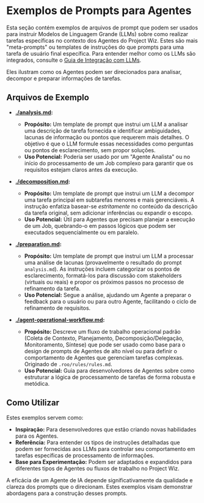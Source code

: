 # Exemplos de Prompts para Agentes

Esta seção contém exemplos de arquivos de prompt que podem ser usados para instruir Modelos de Linguagem Grande (LLMs) sobre como realizar tarefas específicas no contexto dos Agentes do Project Wiz. Estes são mais "meta-prompts" ou templates de instruções do que prompts para uma tarefa de usuário final específica. Para entender melhor como os LLMs são integrados, consulte o [Guia de Integração com LLMs](../../technical-documentation/04-llm-integration.md).

Eles ilustram como os Agentes podem ser direcionados para analisar, decompor e preparar informações de tarefas.

## Arquivos de Exemplo

*   **[./analysis.md](./analysis.md):**
    *   **Propósito:** Um template de prompt que instrui um LLM a analisar uma descrição de tarefa fornecida e identificar ambiguidades, lacunas de informação ou pontos que requerem mais detalhes. O objetivo é que o LLM formule essas necessidades como perguntas ou pontos de esclarecimento, sem propor soluções.
    *   **Uso Potencial:** Poderia ser usado por um "Agente Analista" ou no início do processamento de um Job complexo para garantir que os requisitos estejam claros antes da execução.

*   **[./decomposition.md](./decomposition.md):**
    *   **Propósito:** Um template de prompt que instrui um LLM a decompor uma tarefa principal em subtarefas menores e mais gerenciáveis. A instrução enfatiza basear-se *estritamente* no conteúdo da descrição da tarefa original, sem adicionar inferências ou expandir o escopo.
    *   **Uso Potencial:** Útil para Agentes que precisam planejar a execução de um Job, quebrando-o em passos lógicos que podem ser executados sequencialmente ou em paralelo.

*   **[./preparation.md](./preparation.md):**
    *   **Propósito:** Um template de prompt que instrui um LLM a processar uma análise de lacunas (provavelmente o resultado do prompt `analysis.md`). As instruções incluem categorizar os pontos de esclarecimento, formatá-los para discussão com stakeholders (virtuais ou reais) e propor os próximos passos no processo de refinamento da tarefa.
    *   **Uso Potencial:** Segue a análise, ajudando um Agente a preparar o feedback para o usuário ou para outro Agente, facilitando o ciclo de refinamento de requisitos.

*   **[./agent-operational-workflow.md](./agent-operational-workflow.md):**
    *   **Propósito:** Descreve um fluxo de trabalho operacional padrão (Coleta de Contexto, Planejamento, Decomposição/Delegação, Monitoramento, Síntese) que pode ser usado como base para o design de prompts de Agentes de alto nível ou para definir o comportamento de Agentes que gerenciam tarefas complexas. Originado de `.roo/rules/rules.md`.
    *   **Uso Potencial:** Guia para desenvolvedores de Agentes sobre como estruturar a lógica de processamento de tarefas de forma robusta e metódica.

## Como Utilizar

Estes exemplos servem como:

*   **Inspiração:** Para desenvolvedores que estão criando novas habilidades para os Agentes.
*   **Referência:** Para entender os tipos de instruções detalhadas que podem ser fornecidas aos LLMs para controlar seu comportamento em tarefas específicas de processamento de informações.
*   **Base para Experimentação:** Podem ser adaptados e expandidos para diferentes tipos de Agentes ou fluxos de trabalho no Project Wiz.

A eficácia de um Agente de IA depende significativamente da qualidade e clareza dos prompts que o direcionam. Estes exemplos visam demonstrar abordagens para a construção desses prompts.
